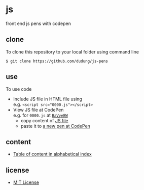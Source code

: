 # js
front end js pens with codepen


## clone
To clone this repository to your local folder using command line

```
$ git clone https://github.com/dudung/js-pens
```

## use
To use code
+ Include JS file in HTML file using<br>
  e.g. `<script src="0000.js"></script>`
+ View JS file at CodePen<br>
  e.g. for `0000.js` at [`BaVyeBW`](https://codepen.io/6unpnp/pen/BaVyeBW?editors=0010)<br>
  - copy content of [JS file](src/0000.js)<br>
  - paste it to [a new pen at CodePen](https://codepen.io/pen/?editors=0010)<br>


## content
+ [Table of content in alphabetical index](src/toc.md)


## license
+ [MIT License](LICENSE)
